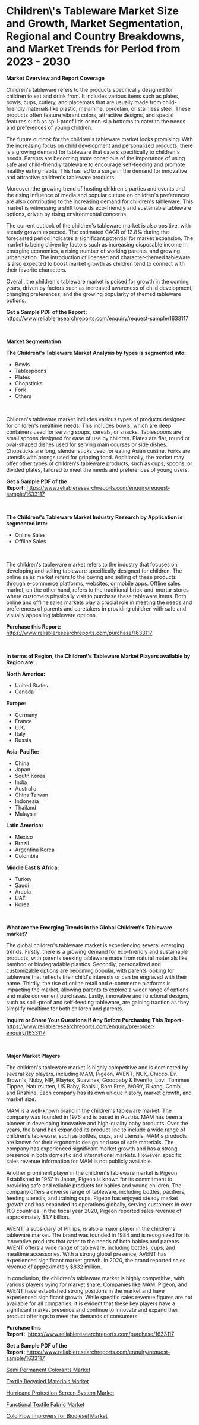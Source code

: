 <p><h1>Children\'s Tableware Market Size and Growth, Market Segmentation, Regional and Country Breakdowns, and Market Trends for Period from 2023 -  2030</h1></p><p><strong>Market Overview and Report Coverage</strong></p>
<p><p>Children's tableware refers to the products specifically designed for children to eat and drink from. It includes various items such as plates, bowls, cups, cutlery, and placemats that are usually made from child-friendly materials like plastic, melamine, porcelain, or stainless steel. These products often feature vibrant colors, attractive designs, and special features such as spill-proof lids or non-slip bottoms to cater to the needs and preferences of young children.</p><p>The future outlook for the children's tableware market looks promising. With the increasing focus on child development and personalized products, there is a growing demand for tableware that caters specifically to children's needs. Parents are becoming more conscious of the importance of using safe and child-friendly tableware to encourage self-feeding and promote healthy eating habits. This has led to a surge in the demand for innovative and attractive children's tableware products.</p><p>Moreover, the growing trend of hosting children's parties and events and the rising influence of media and popular culture on children's preferences are also contributing to the increasing demand for children's tableware. This market is witnessing a shift towards eco-friendly and sustainable tableware options, driven by rising environmental concerns.</p><p>The current outlook of the children's tableware market is also positive, with steady growth expected. The estimated CAGR of 12.8% during the forecasted period indicates a significant potential for market expansion. The market is being driven by factors such as increasing disposable income in emerging economies, a rising number of working parents, and growing urbanization. The introduction of licensed and character-themed tableware is also expected to boost market growth as children tend to connect with their favorite characters.</p><p>Overall, the children's tableware market is poised for growth in the coming years, driven by factors such as increased awareness of child development, changing preferences, and the growing popularity of themed tableware options.</p></p>
<p><strong>Get a Sample PDF of the Report:</strong> <a href="https://www.reliableresearchreports.com/enquiry/request-sample/1633117">https://www.reliableresearchreports.com/enquiry/request-sample/1633117</a></p>
<p>&nbsp;</p>
<p><strong>Market Segmentation</strong></p>
<p><strong>The Children\'s Tableware Market Analysis by types is segmented into:</strong></p>
<p><ul><li>Bowls</li><li>Tablespoons</li><li>Plates</li><li>Chopsticks</li><li>Fork</li><li>Others</li></ul></p>
<p>&nbsp;</p>
<p><p>Children's tableware market includes various types of products designed for children's mealtime needs. This includes bowls, which are deep containers used for serving soups, cereals, or snacks. Tablespoons are small spoons designed for ease of use by children. Plates are flat, round or oval-shaped dishes used for serving main courses or side dishes. Chopsticks are long, slender sticks used for eating Asian cuisine. Forks are utensils with prongs used for gripping food. Additionally, the market may offer other types of children's tableware products, such as cups, spoons, or divided plates, tailored to meet the needs and preferences of young users.</p></p>
<p><strong>Get a Sample PDF of the Report:</strong>&nbsp;<a href="https://www.reliableresearchreports.com/enquiry/request-sample/1633117">https://www.reliableresearchreports.com/enquiry/request-sample/1633117</a></p>
<p>&nbsp;</p>
<p><strong>The Children\'s Tableware Market Industry Research by Application is segmented into:</strong></p>
<p><ul><li>Online Sales</li><li>Offline Sales</li></ul></p>
<p>&nbsp;</p>
<p><p>The children's tableware market refers to the industry that focuses on developing and selling tableware specifically designed for children. The online sales market refers to the buying and selling of these products through e-commerce platforms, websites, or mobile apps. Offline sales market, on the other hand, refers to the traditional brick-and-mortar stores where customers physically visit to purchase these tableware items. Both online and offline sales markets play a crucial role in meeting the needs and preferences of parents and caretakers in providing children with safe and visually appealing tableware options.</p></p>
<p><strong>Purchase this Report:</strong>&nbsp; <a href="https://www.reliableresearchreports.com/purchase/1633117">https://www.reliableresearchreports.com/purchase/1633117</a></p>
<p>&nbsp;</p>
<p><strong>In terms of Region, the Children\'s Tableware Market Players available by Region are:</strong></p>
<p>
    <p> <strong> North America: </strong>
        <ul>
            <li>United States</li>
            <li>Canada</li>
        </ul>
        </p> 
    <p> <strong> Europe: </strong>
        <ul>
            <li>Germany</li>
            <li>France</li>
            <li>U.K.</li>
            <li>Italy</li>
            <li>Russia</li>
        </ul>
        </p> 
    <p> <strong> Asia-Pacific: </strong>
        <ul>
            <li>China</li>
            <li>Japan</li>
            <li>South Korea</li>
            <li>India</li>
            <li>Australia</li>
            <li>China Taiwan</li>
            <li>Indonesia</li>
            <li>Thailand</li>
            <li>Malaysia</li>
        </ul>
        </p> 
    <p> <strong> Latin America: </strong>
        <ul>
            <li>Mexico</li>
            <li>Brazil</li>
            <li>Argentina Korea</li>
            <li>Colombia</li>
        </ul>
        </p> 
    <p> <strong> Middle East & Africa: </strong>
        <ul>
            <li>Turkey</li>
            <li>Saudi</li>
            <li>Arabia</li>
            <li>UAE</li>
            <li>Korea</li>
        </ul>
    </p>
    </p>
<p>&nbsp;</p>
<p><strong>What are the Emerging Trends in the Global Children\'s Tableware market?</strong></p>
<p><p>The global children's tableware market is experiencing several emerging trends. Firstly, there is a growing demand for eco-friendly and sustainable products, with parents seeking tableware made from natural materials like bamboo or biodegradable plastics. Secondly, personalized and customizable options are becoming popular, with parents looking for tableware that reflects their child's interests or can be engraved with their name. Thirdly, the rise of online retail and e-commerce platforms is impacting the market, allowing parents to explore a wider range of options and make convenient purchases. Lastly, innovative and functional designs, such as spill-proof and self-feeding tableware, are gaining traction as they simplify mealtime for both children and parents.</p></p>
<p><strong>Inquire or Share Your Questions If Any Before Purchasing This Report</strong>- <a href="https://www.reliableresearchreports.com/enquiry/pre-order-enquiry/1633117">https://www.reliableresearchreports.com/enquiry/pre-order-enquiry/1633117</a></p>
<p>&nbsp;</p>
<p><strong>Major Market Players</strong></p>
<p><p>The children's tableware market is highly competitive and is dominated by several key players, including MAM, Pigeon, AVENT, NUK, Chicco, Dr. Brown's, Nuby, NIP, Playtex, Suavinex, Goodbaby & Evenflo, Lovi, Tommee Tippee, Natursutten, US Baby, Babisil, Born Free, IVORY, Rikang, Combi, and Rhshine. Each company has its own unique history, market growth, and market size.</p><p>MAM is a well-known brand in the children's tableware market. The company was founded in 1976 and is based in Austria. MAM has been a pioneer in developing innovative and high-quality baby products. Over the years, the brand has expanded its product line to include a wide range of children's tableware, such as bottles, cups, and utensils. MAM's products are known for their ergonomic design and use of safe materials. The company has experienced significant market growth and has a strong presence in both domestic and international markets. However, specific sales revenue information for MAM is not publicly available.</p><p>Another prominent player in the children's tableware market is Pigeon. Established in 1957 in Japan, Pigeon is known for its commitment to providing safe and reliable products for babies and young children. The company offers a diverse range of tableware, including bottles, pacifiers, feeding utensils, and training cups. Pigeon has enjoyed steady market growth and has expanded its operations globally, serving customers in over 100 countries. In the fiscal year 2020, Pigeon reported sales revenue of approximately $1.7 billion.</p><p>AVENT, a subsidiary of Philips, is also a major player in the children's tableware market. The brand was founded in 1984 and is recognized for its innovative products that cater to the needs of both babies and parents. AVENT offers a wide range of tableware, including bottles, cups, and mealtime accessories. With a strong global presence, AVENT has experienced significant market growth. In 2020, the brand reported sales revenue of approximately $832 million.</p><p>In conclusion, the children's tableware market is highly competitive, with various players vying for market share. Companies like MAM, Pigeon, and AVENT have established strong positions in the market and have experienced significant growth. While specific sales revenue figures are not available for all companies, it is evident that these key players have a significant market presence and continue to innovate and expand their product offerings to meet the demands of consumers.</p></p>
<p><strong>Purchase this Report:</strong>&nbsp;&nbsp;<a href="https://www.reliableresearchreports.com/purchase/1633117">https://www.reliableresearchreports.com/purchase/1633117</a></p>
<p></p>
<p><strong>Get a Sample PDF of the Report:</strong>&nbsp;<a href="https://www.reliableresearchreports.com/enquiry/request-sample/1633117">https://www.reliableresearchreports.com/enquiry/request-sample/1633117</a></p>
<p><p><a href="https://medium.com/@donaldortega4f/semi-permanent-colorants-market-size-cagr-trends-2024-2030-5ab92cfbcb8e">Semi Permanent Colorants Market</a></p><p><a href="https://medium.com/@alanwatkins6h/analyzing-textile-recycled-materials-market-global-industry-perspective-and-forecast-2023-to-e3519a7cca65">Textile Recycled Materials Market</a></p><p><a href="https://medium.com/@waltercruz6g/hurricane-protection-screen-system-market-size-cagr-trends-2024-2030-a77f532e79ea">Hurricane Protection Screen System Market</a></p><p><a href="https://medium.com/@seanhunt765/functional-textile-fabric-market-outlook-industry-overview-and-forecast-2023-to-2030-9a1eeef44e82">Functional Textile Fabric Market</a></p><p><a href="https://medium.com/@walterstanley64/cold-flow-improvers-for-biodiesel-market-size-reveals-the-best-marketing-channels-in-global-d21090b817da">Cold Flow Improvers for Biodiesel Market</a></p></p>